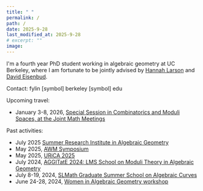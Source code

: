 ```yaml
---
title: " "
permalink: /
path: /
date: 2025-9-28
last_modified_at: 2025-9-28
# excerpt: ""
image:
---
```


I'm a fourth year PhD student working in algebraic geometry at UC Berkeley, where I am fortunate to be jointly advised by [Hannah Larson](https://math.berkeley.edu/~hlarson/) and [David Eisenbud](https://eisenbud.github.io). 

Contact: fylin [symbol] berkeley [symbol] edu

<!-- Google scholar: [link](https://scholar.google.com/citations?user=1VJcY6gAAAAJ&hl=en) -->

Upcoming travel:
* January 3-8, 2026, [Special Session in Combinatorics and Moduli Spaces, at the Joint Math Meetings](https://jointmathematicsmeetings.org/jmm)

Past activities:
* July 2025 [Summer Research Institute in Algebraic Geometry](https://sites.google.com/view/2025summerinstitute/home)
* May 2025, [AWM Symposium](https://awm-math.org/meetings/awm-research-symposium/)
* May 2025, [URiCA 2025](https://urica-unl.github.io) 
* July 2024, [AGGITatE 2024: LMS School on Moduli Theory in Algebraic Geometry]()
* July 8-19, 2024, [SLMath Graduate Summer School on Algebraic Curves](https://www.slmath.org/summer-schools/1067)
* June 24-28, 2024, [Women in Algebraic Geometry workshop](https://sites.google.com/view/wiag2024/home?authuser=0)

<!-- ![alt text](/assets/images/oslo2.jpg "Title") -->
